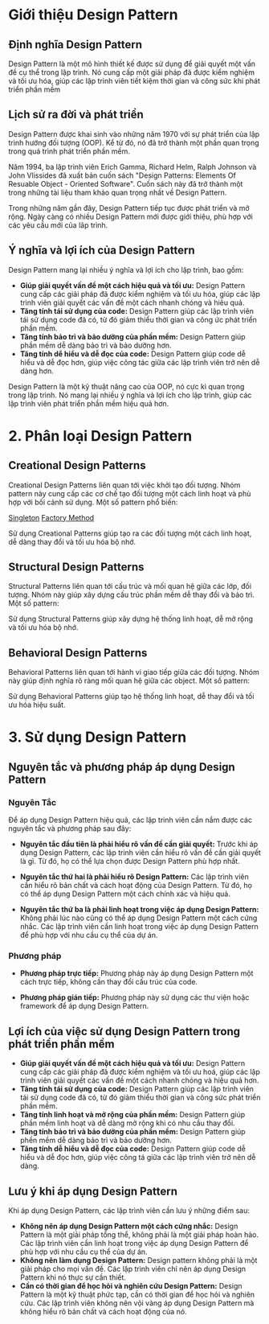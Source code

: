 # Giới thiệu Design Pattern

## Định nghĩa Design Pattern

Design Pattern là một mô hình thiết kế được sử dụng để giải quyết một vấn đề cụ thể trong lập trình. Nó cung cấp một giải pháp đã được kiểm nghiệm và tối ưu hóa, giúp các lập trình viên tiết kiệm thời gian và công sức khi phát triển phần mềm

## Lịch sử ra đời và phát triển

Design Pattern được khai sinh vào những năm 1970 với sự phát triển của lập trình hướng đối tượng (OOP). Kể từ đó, nó đã trở thành một phần quan trọng trong quá trình phát triển phần mềm.

Năm 1994, ba lập trình viên Erich Gamma, Richard Helm, Ralph Johnson và John Vlissides đã xuất bản cuốn sách "Design Patterns: Elements Of Resuable Object - Oriented Software". Cuốn sách này đã trở thành một trong những tài liệu tham khảo quan trọng nhất về Design Pattern.

Trong những năm gần đây, Design Pattern tiếp tục được phát triển và mở rộng. Ngày càng có nhiều Design Pattern mới được giới thiệu, phù hợp với các yêu cầu mới của lâp trình.

## Ý nghĩa và lợi ích của Design Pattern

Design Pattern mang lại nhiều ý nghĩa và lợi ích cho lập trình, bao gồm:

- **Giúp giải quyết vấn đề một cách hiệu quả và tối ưu:** Design Pattern cung cấp các giải pháp đã được kiểm nghiệm và tối ưu hóa, giúp các lập trình viên giải quyết các vấn đề một cách nhanh chóng và hiêu quả.
- **Tăng tính tái sử dụng của code:** Design Pattern giúp các lập trình viên tái sử dụng code đã có, từ đó giảm thiểu thời gian và công ức phát triển phần mềm.
- **Tăng tính bảo trì và bảo dưỡng của phần mềm:** Design Pattern giúp phần mềm dễ dàng bảo trì và bảo dưỡng hơn.
- **Tăng tính dể hiểu và dễ đọc của code:** Design Pattern giúp code dễ hiểu và dễ đọc hơn, giúp việc công tác giữa các lập trình viên trở nên dễ dàng hơn.

Design Pattern là một kỹ thuật nâng cao của OOP, nó cực kì quan trọng trong lập trình. Nó mang lại nhiều ý nghĩa và lợi ích cho lập trình, giúp các lập trình viên phát triển phần mềm hiệu quả hơn.

# 2. Phân loại Design Pattern

## Creational Design Patterns

Creational Design Patterns liên quan tới việc khởi tạo đối tượng. Nhóm pattern này cung cấp các cơ chế tạo đối tượng một cách linh hoạt và phù hợp với bối cảnh sử dụng. Một số pattern phổ biến:

[Singleton](Singleton.md)
[Factory Method](Factory-Method.md)

Sử dụng Creational Patterns giúp tạo ra các đối tượng một cách linh hoạt, dễ dàng thay đổi và tối ưu hóa bộ nhớ.
## Structural Design Patterns

Structural Patterns liên quan tới cấu trúc và mối quan hệ giữa các lớp, đối tượng. Nhóm này giúp xây dựng cấu trúc phần mềm dễ thay đổi và bảo trì. Một số pattern:

[//]: # (- [Adapter]&#40;3.1%20Adapter.md&#41;, [Bridge]&#40;3.2%20Bridge.md&#41;, [Composite]&#40;3.4%20Composite.md&#41;, [Decorator]&#40;3.5%20Decorator.md&#41;, [Facade]&#40;3.6%20Facade.md&#41;, [Flyweight]&#40;3.7%20Flyweight.md&#41;, [Proxy]&#40;3.8%20Proxy.md&#41;)

Sử dụng Structural Patterns giúp xây dựng hệ thống linh hoạt, dễ mở rộng và tối ưu hóa bộ nhớ.

## Behavioral Design Patterns

Behavioral Patterns liên quan tới hành vi giao tiếp giữa các đối tượng. Nhóm này giúp định nghĩa rõ ràng mối quan hệ giữa các object. Một số pattern:

[//]: # (- [Chain of Responsibility]&#40;4.1%20Chain%20of%20Responsibility.md&#41;, [Command]&#40;4.2%20Command.md&#41;, [Iterator]&#40;4.3%20Iterator.md&#41;, [Mediator]&#40;4.4%20Mediator.md&#41;, [Memento]&#40;4.5%20Memento.md&#41;, [Observer]&#40;4.6%20Observer.md&#41;, [State]&#40;4.7%20State.md&#41;, [Strategy]&#40;4.8%20Strategy.md&#41;, [Template Method]&#40;4.9%20Template%20Method.md&#41;, [Visitor]&#40;4.10%20Visitor.md&#41;)

Sử dụng Behavioral Patterns giúp tạo hệ thống linh hoạt, dễ thay đổi và tối ưu hóa hiệu suất.

# 3. Sử dụng Design Pattern

## Nguyên tắc và phương pháp áp dụng Design Pattern

### Nguyên Tắc

Để áp dụng Design Pattern hiệu quả, các lập trinh viên cần nắm được các nguyên tắc và phương pháp sau đây:

- **Nguyên tắc đầu tiên là phải hiểu rõ vấn đề cần giải quyết:** Trước khi áp dụng Design Pattern, các lập trinh viên cần hiểu rõ vấn đề cần giải quyết là gì. Từ đó, họ có thể lựa chọn được Design Pattern phù hợp nhất.

- **Nguyên tắc thứ hai là phải hiểu rõ Design Pattern:** Các lập trình viên cần hiểu rõ bản chất và cách hoạt động của Design Pattern. Từ đó, họ có thể áp dụng Design Pattern một cách chính xác và hiệu quả.

- **Nguyên tắc thứ ba là phải linh hoạt trong việc áp dụng Design Pattern:** Không phải lúc nào cũng có thể áp dụng Design Pattern một cách cứng nhắc. Các lập trình viên cần linh hoạt trong việc áp dụng Design Pattern để phù hợp với nhu cầu cụ thể của dự án.

### Phương pháp

- **Phương pháp trực tiếp:** Phương pháp này áp dụng Design Pattern một cách trực tiếp, không cần thay đổi cấu trúc của code.

- **Phương pháp gián tiếp:** Phương pháp này sử dụng các thư viện hoặc framework để áp dụng Design Pattern.


## Lợi ích của việc sử dụng Design Pattern trong phát triển phần mềm

- **Giúp giải quyết vấn đề một cách hiệu quả và tối ưu:** Design Pattern cung cấp các giải pháp đã được kiểm nghiệm và tối ưu hoá, giúp các lập trình viên giải quyết các vấn đề một cách nhanh chóng và hiệu quả hơn.
- **Tăng tính tái sử dụng của code:** Design Pattern giúp các lập trình viên tái sử dụng code đã có, từ đó giảm thiểu thời gian và công sức phát triển phần mềm.
- **Tăng tính linh hoạt và mở rộng của phần mềm:** Design Pattern giúp phần mềm linh hoạt và dễ dàng mở rộng khi có nhu cầu thay đổi.
- **Tăng tính bảo trì và bảo dưỡng của phần mềm:** Design Pattern giúp phền mềm dễ dàng bảo trì và bảo dưỡng hơn.
- **Tăng tính dễ hiểu và dễ đọc của code:** Design Pattern giúp code dễ hiểu và dễ đọc hơn, giúp việc công tá giữa các lập trình viên trở nên dễ dàng.

## Lưu ý khi áp dụng Design Pattern

Khi áp dụng Design Pattern, các lập trình viên cần lưu ý những điểm sau:

- **Không nên áp dụng Design Pattern một cách cứng nhắc:** Design Pattern là một giải pháp tổng thể, không phải là một giải pháp hoàn hảo. Các lập trình viên cần linh hoạt trong việc áp dụng Design Pattern để phù hợp với nhu cầu cụ thể của dự án.
- **Không nên làm dụng Design Pattern:** Design pattern không phải là một giải pháp cho mọi vấn đề. Các lập trình viên chỉ nên áp dụng Design Pattern khi nó thực sự cần thiết.
- **Cần có thời gian để học hỏi và nghiên cứu Design Pattern:** Design Pattern là một kỹ thuật phức tạp, cần có thời gian để học hỏi và nghiên cứu. Các lập trình viên không nên vội vàng áp dụng Design Pattern mà không hiểu rõ bản chất và cách hoạt động của nó.
